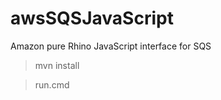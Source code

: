 awsSQSJavaScript
================

Amazon pure Rhino JavaScript interface for SQS


>mvn install

>run.cmd 